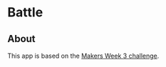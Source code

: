 Battle
==================

About
---------

This app is based on the [Makers Week 3 challenge](https://github.com/makersacademy/course/tree/master/intro_to_the_web).